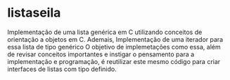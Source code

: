 # listaseila

  Implementação de uma lista genérica em C utilizando conceitos de orientação a objetos em C.
  Ademais, Implementação de uma iterador para essa lista de tipo genérico
  O objetivo de implemetações como essa, além de revisar conceitos importantes e instigar o pensamento para a implementação e programação, é reutilizar este mesmo
código para criar interfaces de listas com tipo definido.
